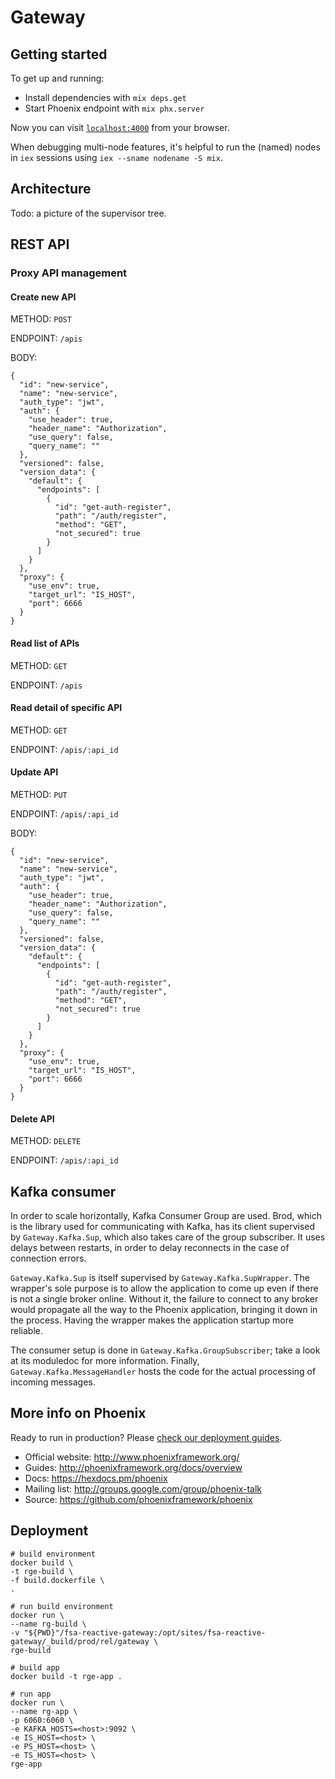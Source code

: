 # Gateway

## Getting started

To get up and running:

  * Install dependencies with `mix deps.get`
  * Start Phoenix endpoint with `mix phx.server`

Now you can visit [`localhost:4000`](http://localhost:4000) from your browser.

When debugging multi-node features, it's helpful to run the (named) nodes in `iex` sessions using `iex --sname nodename -S mix`.


## Architecture

Todo: a picture of the supervisor tree.

## REST API

### Proxy API management

#### Create new API

METHOD: `POST`

ENDPOINT: `/apis`

BODY:

```
{
  "id": "new-service",
  "name": "new-service",
  "auth_type": "jwt",
  "auth": {
    "use_header": true,
    "header_name": "Authorization",
    "use_query": false,
    "query_name": ""
  },
  "versioned": false,
  "version_data": {
    "default": {
      "endpoints": [
        {
          "id": "get-auth-register",
          "path": "/auth/register",
          "method": "GET",
          "not_secured": true
        }
      ]
    }
  },
  "proxy": {
    "use_env": true,
    "target_url": "IS_HOST",
    "port": 6666
  }
}
```

#### Read list of APIs

METHOD: `GET`

ENDPOINT: `/apis`

#### Read detail of specific API

METHOD: `GET`

ENDPOINT: `/apis/:api_id`

#### Update API

METHOD: `PUT`

ENDPOINT: `/apis/:api_id`

BODY:

```
{
  "id": "new-service",
  "name": "new-service",
  "auth_type": "jwt",
  "auth": {
    "use_header": true,
    "header_name": "Authorization",
    "use_query": false,
    "query_name": ""
  },
  "versioned": false,
  "version_data": {
    "default": {
      "endpoints": [
        {
          "id": "get-auth-register",
          "path": "/auth/register",
          "method": "GET",
          "not_secured": true
        }
      ]
    }
  },
  "proxy": {
    "use_env": true,
    "target_url": "IS_HOST",
    "port": 6666
  }
}
```

#### Delete API

METHOD: `DELETE`

ENDPOINT: `/apis/:api_id`

## Kafka consumer
In order to scale horizontally, Kafka Consumer Group are used. Brod, which is the library used for communicating with Kafka, has its client supervised by `Gateway.Kafka.Sup`, which also takes care of the group subscriber. It uses delays between restarts, in order to delay reconnects in the case of connection errors.

`Gateway.Kafka.Sup` is itself supervised by `Gateway.Kafka.SupWrapper`. The wrapper's sole purpose is to allow the application to come up even if there is not a single broker online. Without it, the failure to connect to any broker would propagate all the way to the Phoenix application, bringing it down in the process. Having the wrapper makes the application startup more reliable.

The consumer setup is done in `Gateway.Kafka.GroupSubscriber`; take a look at its moduledoc for more information. Finally, `Gateway.Kafka.MessageHandler` hosts the code for the actual processing of incoming messages.

## More info on Phoenix

Ready to run in production? Please [check our deployment guides](http://www.phoenixframework.org/docs/deployment).

  * Official website: http://www.phoenixframework.org/
  * Guides: http://phoenixframework.org/docs/overview
  * Docs: https://hexdocs.pm/phoenix
  * Mailing list: http://groups.google.com/group/phoenix-talk
  * Source: https://github.com/phoenixframework/phoenix

## Deployment

```
# build environment
docker build \
-t rge-build \
-f build.dockerfile \
.

# run build environment
docker run \
--name rg-build \
-v "${PWD}"/fsa-reactive-gateway:/opt/sites/fsa-reactive-gateway/_build/prod/rel/gateway \
rge-build

# build app
docker build -t rge-app .

# run app
docker run \
--name rg-app \
-p 6060:6060 \
-e KAFKA_HOSTS=<host>:9092 \
-e IS_HOST=<host> \
-e PS_HOST=<host> \
-e TS_HOST=<host> \
rge-app
```
